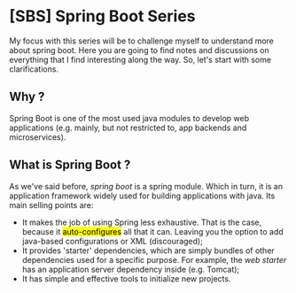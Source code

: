# [SBS] Spring Boot Series
My focus with this series will be to challenge myself to understand more about spring boot. Here you are going to find notes and discussions on everything that I find interesting along the way. So, let's start with some clarifications.

## Why ?

Spring Boot is one of the most used java modules to develop web applications (e.g. mainly, but not restricted to, app backends and microservices).

## What is Spring Boot ?

As we've said before, *spring boot* is a spring module. Which in turn, it is an application framework widely used for building applications with java. Its main selling points are:
- It makes the job of using Spring less exhaustive. That is the case, because it <mark>auto-configures</mark> all that it can. Leaving you the option to add java-based configurations or XML (discouraged);
- It provides 'starter' dependencies, which are simply bundles of other dependencies used for a specific purpose. For example, the _web starter_ has an application server dependency inside (e.g. Tomcat);
- It has simple and effective tools to initialize new projects.